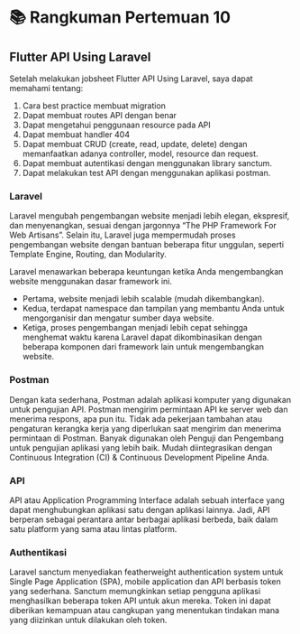 # :books: Rangkuman Pertemuan 10

## Flutter API Using Laravel

Setelah melakukan jobsheet Flutter API Using Laravel, saya dapat memahami tentang:

1. Cara best practice membuat migration
2. Dapat membuat routes API dengan benar
3. Dapat mengetahui penggunaan resource pada API
4. Dapat membuat handler 404
5. Dapat membuat CRUD (create, read, update, delete) dengan memanfaatkan adanya controller, model, resource dan request.
6. Dapat membuat autentikasi dengan menggunakan library sanctum.
7. Dapat melakukan test API dengan menggunakan aplikasi postman.


### Laravel
Laravel mengubah pengembangan website menjadi lebih elegan, ekspresif, dan menyenangkan, sesuai dengan jargonnya “The PHP Framework For Web Artisans”. Selain itu, Laravel juga mempermudah proses pengembangan website dengan bantuan beberapa fitur unggulan, seperti Template Engine, Routing, dan Modularity.

Laravel menawarkan beberapa keuntungan ketika Anda mengembangkan website menggunakan dasar framework ini.

- Pertama, website menjadi lebih scalable (mudah dikembangkan).
- Kedua, terdapat namespace dan tampilan yang membantu Anda untuk mengorganisir dan mengatur sumber daya website. 
- Ketiga, proses pengembangan menjadi lebih cepat sehingga menghemat waktu karena Laravel dapat dikombinasikan dengan beberapa komponen dari framework lain untuk mengembangkan website.

### Postman
Dengan kata sederhana, Postman adalah aplikasi komputer yang digunakan untuk pengujian API. Postman mengirim permintaan API ke server web dan menerima respons, apa pun itu. Tidak ada pekerjaan tambahan atau pengaturan kerangka kerja yang diperlukan saat mengirim dan menerima permintaan di Postman. Banyak digunakan oleh Penguji dan Pengembang untuk pengujian aplikasi yang lebih baik. Mudah diintegrasikan dengan Continuous Integration (CI) & Continuous Development Pipeline Anda.

### API
API atau Application Programming Interface adalah sebuah interface yang dapat menghubungkan aplikasi satu dengan aplikasi lainnya. Jadi, API berperan sebagai perantara antar berbagai aplikasi berbeda, baik dalam satu platform yang sama atau lintas platform.

### Authentikasi
Laravel sanctum menyediakan featherweight authentication system untuk Single Page Application (SPA), mobile application dan API berbasis token yang sederhana. Sanctum memungkinkan setiap pengguna aplikasi menghasilkan beberapa token API untuk akun mereka. Token ini dapat diberikan kemampuan atau cangkupan yang menentukan tindakan mana yang diizinkan untuk dilakukan oleh token.